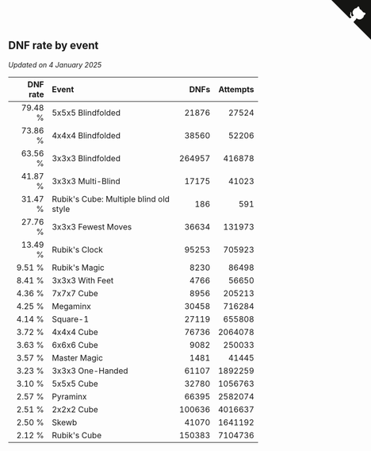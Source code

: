 ## DNF rate by event

*Updated on  4 January 2025*

| DNF rate | Event | DNFs | Attempts |
| ---: | :--- | ---: | ---: |
| 79.48 % | 5x5x5 Blindfolded | 21876 | 27524 |
| 73.86 % | 4x4x4 Blindfolded | 38560 | 52206 |
| 63.56 % | 3x3x3 Blindfolded | 264957 | 416878 |
| 41.87 % | 3x3x3 Multi-Blind | 17175 | 41023 |
| 31.47 % | Rubik's Cube: Multiple blind old style | 186 | 591 |
| 27.76 % | 3x3x3 Fewest Moves | 36634 | 131973 |
| 13.49 % | Rubik's Clock | 95253 | 705923 |
| 9.51 % | Rubik's Magic | 8230 | 86498 |
| 8.41 % | 3x3x3 With Feet | 4766 | 56650 |
| 4.36 % | 7x7x7 Cube | 8956 | 205213 |
| 4.25 % | Megaminx | 30458 | 716284 |
| 4.14 % | Square-1 | 27119 | 655808 |
| 3.72 % | 4x4x4 Cube | 76736 | 2064078 |
| 3.63 % | 6x6x6 Cube | 9082 | 250033 |
| 3.57 % | Master Magic | 1481 | 41445 |
| 3.23 % | 3x3x3 One-Handed | 61107 | 1892259 |
| 3.10 % | 5x5x5 Cube | 32780 | 1056763 |
| 2.57 % | Pyraminx | 66395 | 2582074 |
| 2.51 % | 2x2x2 Cube | 100636 | 4016637 |
| 2.50 % | Skewb | 41070 | 1641192 |
| 2.12 % | Rubik's Cube | 150383 | 7104736 |


<a href="https://github.com/jonatanklosko/wca_statistics" class="github-corner" aria-label="View source on Github"><svg width="80" height="80" viewBox="0 0 250 250" style="fill:#151513; color:#fff; position: absolute; top: 0; border: 0; right: 0;" aria-hidden="true"><path d="M0,0 L115,115 L130,115 L142,142 L250,250 L250,0 Z"></path><path d="M128.3,109.0 C113.8,99.7 119.0,89.6 119.0,89.6 C122.0,82.7 120.5,78.6 120.5,78.6 C119.2,72.0 123.4,76.3 123.4,76.3 C127.3,80.9 125.5,87.3 125.5,87.3 C122.9,97.6 130.6,101.9 134.4,103.2" fill="currentColor" style="transform-origin: 130px 106px;" class="octo-arm"></path><path d="M115.0,115.0 C114.9,115.1 118.7,116.5 119.8,115.4 L133.7,101.6 C136.9,99.2 139.9,98.4 142.2,98.6 C133.8,88.0 127.5,74.4 143.8,58.0 C148.5,53.4 154.0,51.2 159.7,51.0 C160.3,49.4 163.2,43.6 171.4,40.1 C171.4,40.1 176.1,42.5 178.8,56.2 C183.1,58.6 187.2,61.8 190.9,65.4 C194.5,69.0 197.7,73.2 200.1,77.6 C213.8,80.2 216.3,84.9 216.3,84.9 C212.7,93.1 206.9,96.0 205.4,96.6 C205.1,102.4 203.0,107.8 198.3,112.5 C181.9,128.9 168.3,122.5 157.7,114.1 C157.9,116.9 156.7,120.9 152.7,124.9 L141.0,136.5 C139.8,137.7 141.6,141.9 141.8,141.8 Z" fill="currentColor" class="octo-body"></path></svg></a><style>.github-corner:hover .octo-arm{animation:octocat-wave 560ms ease-in-out}@keyframes octocat-wave{0%,100%{transform:rotate(0)}20%,60%{transform:rotate(-25deg)}40%,80%{transform:rotate(10deg)}}@media (max-width:500px){.github-corner:hover .octo-arm{animation:none}.github-corner .octo-arm{animation:octocat-wave 560ms ease-in-out}}</style>

